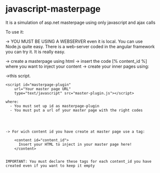 javascript-masterpage
=====================

It is a simulation of asp.net masterpage using only javascript and ajax calls

To use it:

-> YOU MUST BE USING A WEBSERVER even it is local. You can use Node.js quite easy. There is a web-server coded in the angular framework you can try it. It is really easy.



-> create a masterpage using html
-> insert the code [% content_id %] where you want to inject your content
-> create your inner pages using:

  ->this script.
    
    <script id="masterpage-plugin"
    	url="Your master page URL"
    	type="text/javascript" src="master-plugin.js"></script>
    
    where:
      - You must set up id as masterpage-plugin
      - You must put a url of your master page with the right codes
      
    
    	
    	
    -> For wich content id you have create at master page use a tag:
    
        <content id="content_id">
          Insert your HTML to inject in your master page here!
        </content>
        
        
    IMPORTANT: You must declare these tags for each content_id you have created even if you want to keep it empty
